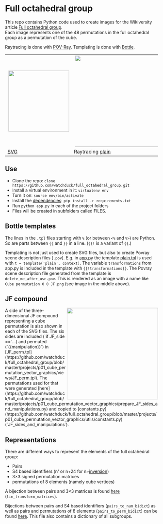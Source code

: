 # Full octahedral group

This repo contains Python code used to create images for the Wikiversity article [Full octahedral group](https://en.wikiversity.org/wiki/Full_octahedral_group).<br>
Each image represents one of the 48 permutations in the full octahedral group as a permutation of the cube.

Raytracing is done with [POV-Ray](https://en.wikipedia.org/wiki/POV-Ray).
Templating is done with [Bottle](https://en.wikipedia.org/wiki/Bottle_(web_framework)).

<table>
  <tr>
    <td>
      <a href="https://commons.wikimedia.org/wiki/File:Cube_permutation_4_5.svg">
        <img align="right" width="200" src='https://upload.wikimedia.org/wikipedia/commons/2/20/Cube_permutation_4_5.svg'/>
      </a>
    </td>
    <td>
      <a href="https://commons.wikimedia.org/wiki/File:Cube_permutation_0_0_JF.png">
        <img align="right" width="300" src='https://upload.wikimedia.org/wikipedia/commons/9/95/Cube_permutation_0_0_JF.png'/>
      </a>
    </td>
    <td>
      <a href="https://commons.wikimedia.org/wiki/File:Cube_permutation_0_0;_subgroup_S3_blue_03.png">
        <img align="right" width="300" src='https://upload.wikimedia.org/wikipedia/commons/9/99/Cube_permutation_0_0%3B_subgroup_S3_blue_03.png'/>
      </a>
    </td>
  </tr>
  <tr>
    <td>
      <a href='https://github.com/watchduck/full_octahedral_group/tree/master/projects/p01_cube_permutation_vector_graphics'>SVG</a>
    </td>
    <td>
      Raytracing <a href='https://github.com/watchduck/full_octahedral_group/blob/master/projects/p02_cube_permutation_raytracing/views/plain.tpl'>plain</a>
    </td>
    <td>
      Raytracing <a href='https://github.com/watchduck/full_octahedral_group/blob/master/projects/p02_cube_permutation_raytracing/views/subgroup.tpl'>subgroup</a>
    </td>
  </tr>
</table>

## Use

- Clone the repo: `clone https://github.com/watchduck/full_octahedral_group.git`
- Install a virtual environment in it: `virtualenv env`
- Turn it on: `source env/bin/activate`
- Install the [dependencies](https://github.com/watchduck/full_octahedral_group/blob/master/requirements.txt): `pip install -r requirements.txt `
- Run `python app.py` in each of the project folders
- Files will be created in subfolders called FILES.

## Bottle templates

The lines in the `.tpl` files starting with `%` (or between `<%` and `%>`) are Python.<br>
So are parts between `{{` and `}}` in a line. (`{{!` is a variant of `{{`.)

Templating is not just used to create SVG files, but also to create Povray scene description files (`.pov`).
E.g. in [app.py](https://github.com/watchduck/full_octahedral_group/blob/master/projects/p02_cube_permutation_raytracing/app.py) the template [plain.tpl](https://github.com/watchduck/full_octahedral_group/blob/master/projects/p02_cube_permutation_raytracing/views/plain.tpl) is used with `t = template('plain', context)`.
The variable `transformations` from app.py is included in the template with `{{!transformations}}`.
The Povray scene description file generated from the template is `delete_me_after_use.pov`. This is rendered as an image with a name like `Cube permutation 0 0 JF.png` (see image in the middle above).

## JF compound

<img align="right" width="300" src='http://paste.watchduck.net/1704/JF_cube_net_labels.svg'/>
A side of the three-dimensional JF compound representing a cube permutation is also shown in each of the SVG files.
The six sides are included (`if JF_side ==`...) and permuted (`{{manipulation}}`) in [JF_perm.tpl](https://github.com/watchduck/full_octahedral_group/blob/master/projects/p01_cube_permutation_vector_graphics/views/JF_perm.tpl). The permutations used for that were generated [here](https://github.com/watchduck/full_octahedral_group/blob/master/projects/p01_cube_permutation_vector_graphics/prepare_JF_sides_and_manipulations.py) and copied to [constants.py](https://github.com/watchduck/full_octahedral_group/blob/master/projects/p01_cube_permutation_vector_graphics/utils/constants.py) (`JF_sides_and_manipulations`).

## Representations

There are different ways to represent the elements of the full octahedral group:
- Pairs
- S4 based identifiers (n' or n+24 for n∘[inversion](https://commons.wikimedia.org/wiki/File:Cube_permutation_7_0.svg))
- 3×3 signed permutation matrices
- permutations of 8 elements (namely cube vertices)

A bijection between pairs and 3×3 matrices is found [here](https://github.com/watchduck/full_octahedral_group/blob/master/projects/p01_cube_permutation_vector_graphics/tests.py) (`lin_transform_matrices`).

Bijections between pairs and S4 based identifiers (`pairs_to_num_bidict`) as well as pairs and permutations of 8 elements (`pairs_to_perm_bidict`) can be found [here](https://github.com/watchduck/full_octahedral_group/blob/master/projects/p03_subgroups/store_dicts.py).
This file also contains a dictionary of all subgroups.
